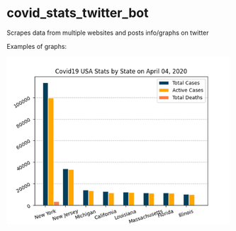 # covid_stats_twitter_bot
Scrapes data from multiple websites and posts info/graphs on twitter

Examples of graphs:

![](examples/us_stats_state.png)

